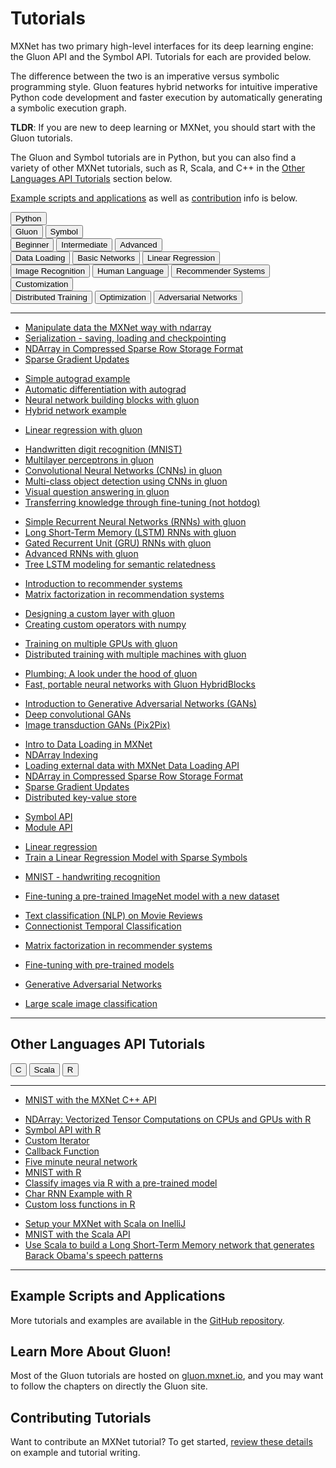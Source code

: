 # Tutorials

MXNet has two primary high-level interfaces for its deep learning engine: the Gluon API and the Symbol API. Tutorials for each are provided below.

The difference between the two is an imperative versus symbolic programming style. Gluon features hybrid networks for intuitive imperative Python code development and faster execution by automatically generating a symbolic execution graph.

**TLDR**: If you are new to deep learning or MXNet, you should start with the Gluon tutorials.

The Gluon and Symbol tutorials are in Python, but you can also find a variety of other MXNet tutorials, such as R, Scala, and C++ in the [Other Languages API Tutorials](#other-mxnet-api-tutorials) section below.

[Example scripts and applications](#example-scripts-and-applications) as well as [contribution](#contributing-tutorials) info is below.

<script type="text/javascript" src='../_static/js/options.js'></script>


<div class="btn-group opt-group" role="group">
  <button type="button" class="btn btn-default opt active">Python</button>
</div>

<!-- Gluon vs Symbol -->
<div class="btn-group opt-group" role="group">
  <button type="button" class="btn btn-default opt active">Gluon</button>
  <button type="button" class="btn btn-default opt">Symbol</button>
</div>


<!-- Levels -->
<div class="gluon symbol">
<div class="btn-group opt-group" role="group">
  <button type="button" class="btn btn-default opt active">Beginner</button>
  <button type="button" class="btn btn-default opt">Intermediate</button>
  <button type="button" class="btn btn-default opt">Advanced</button>
</div>
</div>


<!-- Beginner Topics -->
<div class="beginner">
<div class="btn-group opt-group" role="group">
  <button type="button" class="btn btn-default opt active">Data Loading</button>
  <button type="button" class="btn btn-default opt">Basic Networks</button>
  <button type="button" class="btn btn-default opt">Linear Regression</button>
</div>
</div>


<!-- Intermediate Topics -->
<div class="intermediate">
<div class="btn-group opt-group" role="group">
  <button type="button" class="btn btn-default opt active">Image Recognition</button>
  <button type="button" class="btn btn-default opt">Human Language</button>
  <button type="button" class="btn btn-default opt">Recommender Systems</button>
  <button type="button" class="btn btn-default opt">Customization</button>
</div>
</div>


<!-- Advanced Topics -->
<div class="advanced">
<div class="btn-group opt-group" role="group">
  <button type="button" class="btn btn-default opt active">Distributed Training</button>
  <button type="button" class="btn btn-default opt">Optimization</button>
  <button type="button" class="btn btn-default opt">Adversarial Networks</button>
</div>
</div>
<!-- END - Main Menu -->
<hr>

<div class="gluon">
<div class="beginner">


<div class="data-loading">

- [Manipulate data the MXNet way with ndarray](http://gluon.mxnet.io/chapter01_crashcourse/ndarray.html)
- [Serialization - saving, loading and checkpointing](http://gluon.mxnet.io/chapter03_deep-neural-networks/serialization.html)
- [NDArray in Compressed Sparse Row Storage Format](http://mxnet.incubator.apache.org/tutorials/sparse/csr.html)
- [Sparse Gradient Updates](http://mxnet.incubator.apache.org/tutorials/sparse/row_sparse.html)
</div>


<div class="basic-networks">

- [Simple autograd example](http://mxnet.incubator.apache.org/tutorials/gluon/autograd.html)
- [Automatic differentiation with autograd](http://gluon.mxnet.io/chapter01_crashcourse/autograd.html)
- [Neural network building blocks with gluon](http://mxnet.incubator.apache.org/tutorials/gluon/gluon.html)
- [Hybrid network example](http://mxnet.incubator.apache.org/tutorials/gluon/hybrid.html)
</div>

<div class="linear-regression">

- [Linear regression with gluon](http://gluon.mxnet.io/chapter02_supervised-learning/linear-regression-gluon.html)
</div>

</div> <!--end of beginner-->


<div class="intermediate">


<div class="image-recognition">

- [Handwritten digit recognition (MNIST)](http://mxnet.incubator.apache.org/tutorials/gluon/mnist.html)
- [Multilayer perceptrons in gluon](http://gluon.mxnet.io/chapter03_deep-neural-networks/mlp-gluon.html)
- [Convolutional Neural Networks (CNNs) in gluon](http://gluon.mxnet.io/chapter04_convolutional-neural-networks/cnn-gluon.html)
- [Multi-class object detection using CNNs in gluon](http://gluon.mxnet.io/chapter04_convolutional-neural-networks/cnn-gluon.html)
- [Visual question answering in gluon](http://gluon.mxnet.io/chapter08_computer-vision/visual-question-answer.html)
- [Transferring knowledge through fine-tuning (not hotdog)](http://gluon.mxnet.io/chapter08_computer-vision/fine-tuning.html)
</div>


<div class="human-language">

- [Simple Recurrent Neural Networks (RNNs) with gluon](http://gluon.mxnet.io/chapter05_recurrent-neural-networks/simple-rnn.html)
- [Long Short-Term Memory (LSTM) RNNs with gluon](http://gluon.mxnet.io/chapter05_recurrent-neural-networks/lstm-scratch.html)
- [Gated Recurrent Unit (GRU) RNNs with gluon](http://gluon.mxnet.io/chapter05_recurrent-neural-networks/gru-scratch.html)
- [Advanced RNNs with gluon](http://gluon.mxnet.io/chapter05_recurrent-neural-networks/rnns-gluon.html)
- [Tree LSTM modeling for semantic relatedness](http://gluon.mxnet.io/chapter09_natural-language-processing/tree-lstm.html)
</div>


<div class="recommender-systems">

- [Introduction to recommender systems](http://gluon.mxnet.io/chapter11_recommender-systems/intro-recommender-systems.html)
- [Matrix factorization in recommendation systems](http://mxnet.incubator.apache.org/tutorials/python/matrix_factorization.html)
</div>


<div class="customization">

- [Designing a custom layer with gluon](http://gluon.mxnet.io/chapter03_deep-neural-networks/custom-layer.html)
- [Creating custom operators with numpy](http://mxnet.incubator.apache.org/tutorials/gluon/customop.html)
</div>

</div> <!--end of intermediate-->


<div class="advanced">


<div class="distributed-training">

- [Training on multiple GPUs with gluon](http://gluon.mxnet.io/chapter07_distributed-learning/multiple-gpus-gluon.html)
- [Distributed training with multiple machines with gluon](http://gluon.mxnet.io/chapter07_distributed-learning/training-with-multiple-machines.html)
</div>


<div class="optimization">

- [Plumbing: A look under the hood of gluon](http://gluon.mxnet.io/chapter03_deep-neural-networks/plumbing.html)
- [Fast, portable neural networks with Gluon HybridBlocks](http://gluon.mxnet.io/chapter07_distributed-learning/hybridize.html)
</div>


<div class="adversarial-networks">

- [Introduction to Generative Adversarial Networks (GANs)](http://gluon.mxnet.io/chapter14_generative-adversarial-networks/gan-intro.html)
- [Deep convolutional GANs](http://gluon.mxnet.io/chapter14_generative-adversarial-networks/dcgan.html)
- [Image transduction GANs (Pix2Pix)](http://gluon.mxnet.io/chapter14_generative-adversarial-networks/pixel2pixel.html)
</div>

</div> <!--end of advanced-->
</div> <!--end of gluon-->


<div class="symbol">


<div class="python">


<div class="beginner">


<div class="data-loading">

- [Intro to Data Loading in MXNet](http://mxnet.incubator.apache.org/tutorials/basic/ndarray.html)
- [NDArray Indexing](http://mxnet.incubator.apache.org/tutorials/basic/ndarray_indexing.html)
- [Loading external data with MXNet Data Loading API](http://mxnet.incubator.apache.org/tutorials/basic/data.html)
- [NDArray in Compressed Sparse Row Storage Format](http://mxnet.incubator.apache.org/tutorials/sparse/csr.html)
- [Sparse Gradient Updates](http://mxnet.incubator.apache.org/tutorials/sparse/row_sparse.html)
- [Distributed key-value store](http://mxnet.incubator.apache.org/tutorials/python/kvstore.html)
</div>


<div class="basic-networks">

- [Symbol API](http://mxnet.incubator.apache.org/tutorials/basic/symbol.html)
- [Module API](http://mxnet.incubator.apache.org/tutorials/basic/module.html)
</div>


<div class="linear-regression">

- [Linear regression](http://mxnet.incubator.apache.org/tutorials/python/linear-regression.html)
- [Train a Linear Regression Model with Sparse Symbols](http://mxnet.incubator.apache.org/tutorials/sparse/train.html)
</div>


</div> <!--end of beginner-->


<div class="intermediate">


<div class="image-recognition">

- [MNIST - handwriting recognition](http://mxnet.incubator.apache.org/tutorials/python/mnist.html)
<!-- broken #9532
- [Image recognition](http://mxnet.incubator.apache.org/tutorials/python/predict_image.html)
-->

- [Fine-tuning a pre-trained ImageNet model with a new dataset](http://mxnet.incubator.apache.org/faq/finetune.html)
</div>


<div class="human-language">

- [Text classification (NLP) on Movie Reviews](http://mxnet.incubator.apache.org/tutorials/nlp/cnn.html)
- [Connectionist Temporal Classification](http://mxnet.incubator.apache.org/tutorials/speech_recognition/ctc.html)
</div>


<div class="recommender-systems">

- [Matrix factorization in recommender systems](http://mxnet.incubator.apache.org/tutorials/python/matrix_factorization.html)
</div>


<div class="customization">

- [Fine-tuning with pre-trained models](http://mxnet.incubator.apache.org/faq/finetune.html)
</div>

</div> <!--end of intermediate-->


<div class="advanced">


<div class="adversarial-networks">

- [Generative Adversarial Networks](http://mxnet.incubator.apache.org/tutorials/unsupervised_learning/gan.html)
</div>


<div class="distributed-training">

- [Large scale image classification](http://mxnet.incubator.apache.org/tutorials/vision/large_scale_classification.html)
</div>


</div> <!--end of advanced-->

</div> <!--end of python-->


</div> <!--end of symbol-->




<hr>

## Other Languages API Tutorials


<div class="btn-group opt-group" role="group">
  <button type="button" class="btn btn-default opt active">C</button>
  <button type="button" class="btn btn-default opt">Scala</button>
  <button type="button" class="btn btn-default opt">R</button>
</div>
<hr>

<div class="c">

- [MNIST with the MXNet C++ API](http://mxnet.incubator.apache.org/tutorials/c%2B%2B/basics.html)
</div> <!--end of c++-->


<div class="r">

- [NDArray: Vectorized Tensor Computations on CPUs and GPUs with R](http://mxnet.incubator.apache.org/tutorials/r/ndarray.html)
- [Symbol API with R](http://mxnet.incubator.apache.org/tutorials/r/symbol.html)
- [Custom Iterator](http://mxnet.incubator.apache.org/tutorials/r/CustomIterator.html)
- [Callback Function](http://mxnet.incubator.apache.org/tutorials/r/CallbackFunction.html)
- [Five minute neural network](http://mxnet.incubator.apache.org/tutorials/r/fiveMinutesNeuralNetwork.html)
- [MNIST with R](http://mxnet.incubator.apache.org/tutorials/r/mnistCompetition.html)
- [Classify images via R with a pre-trained model](http://mxnet.incubator.apache.org/tutorials/r/classifyRealImageWithPretrainedModel.html)
- [Char RNN Example with R](http://mxnet.incubator.apache.org/tutorials/r/charRnnModel.html)
- [Custom loss functions in R](http://mxnet.incubator.apache.org/tutorials/r/CustomLossFunction.html)


</div> <!--end of r-->


<div class="scala">

- [Setup your MXNet with Scala on InelliJ](http://mxnet.incubator.apache.org/tutorials/scala/mxnet_scala_on_intellij.html)
- [MNIST with the Scala API](http://mxnet.incubator.apache.org/tutorials/scala/mnist.html)
- [Use Scala to build a Long Short-Term Memory network that generates Barack Obama's speech patterns](http://mxnet.incubator.apache.org/tutorials/scala/char_lstm.html)
</div>

<hr>


## Example Scripts and Applications

More tutorials and examples are available in the [GitHub repository](https://github.com/apache/incubator-mxnet/tree/master/example).


## Learn More About Gluon!

Most of the Gluon tutorials are hosted on [gluon.mxnet.io](http://gluon.mxnet.io), and you may want to follow the chapters on directly the Gluon site.


## Contributing Tutorials

Want to contribute an MXNet tutorial? To get started, [review these details](https://github.com/apache/incubator-mxnet/tree/master/example#contributing) on example and tutorial writing.
